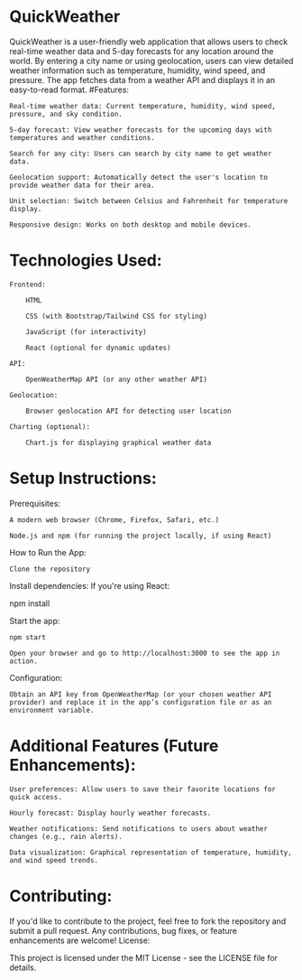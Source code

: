 # QuickWeather
QuickWeather is a user-friendly web application that allows users to check real-time weather data and 5-day forecasts for any location around the world. By entering a city name or using geolocation, users can view detailed weather information such as temperature, humidity, wind speed, and pressure. The app fetches data from a weather API and displays it in an easy-to-read format.
#Features:

    Real-time weather data: Current temperature, humidity, wind speed, pressure, and sky condition.

    5-day forecast: View weather forecasts for the upcoming days with temperatures and weather conditions.

    Search for any city: Users can search by city name to get weather data.

    Geolocation support: Automatically detect the user's location to provide weather data for their area.

    Unit selection: Switch between Celsius and Fahrenheit for temperature display.

    Responsive design: Works on both desktop and mobile devices.

# Technologies Used:

    Frontend:

        HTML

        CSS (with Bootstrap/Tailwind CSS for styling)

        JavaScript (for interactivity)

        React (optional for dynamic updates)

    API:

        OpenWeatherMap API (or any other weather API)

    Geolocation:

        Browser geolocation API for detecting user location

    Charting (optional):

        Chart.js for displaying graphical weather data

# Setup Instructions:
Prerequisites:

    A modern web browser (Chrome, Firefox, Safari, etc.)

    Node.js and npm (for running the project locally, if using React)

How to Run the App:

    Clone the repository

Install dependencies: If you're using React:

npm install

Start the app:

    npm start

    Open your browser and go to http://localhost:3000 to see the app in action.

Configuration:

    Obtain an API key from OpenWeatherMap (or your chosen weather API provider) and replace it in the app’s configuration file or as an environment variable.

# Additional Features (Future Enhancements):

    User preferences: Allow users to save their favorite locations for quick access.

    Hourly forecast: Display hourly weather forecasts.

    Weather notifications: Send notifications to users about weather changes (e.g., rain alerts).

    Data visualization: Graphical representation of temperature, humidity, and wind speed trends.

# Contributing:

If you'd like to contribute to the project, feel free to fork the repository and submit a pull request. Any contributions, bug fixes, or feature enhancements are welcome!
License:

This project is licensed under the MIT License - see the LICENSE file for details.
